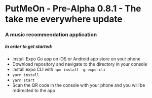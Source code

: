 # PutMeOn - Pre-Alpha 0.8.1 - The take me everywhere update

### A music recommendation application

##### In order to get started:
* Install Expo Go app on iOS or Android app store on your phone
* Download repository and navigate to the directory in your console
* install expo CLI with ```npm install -g expo-cli```
* ```yarn install```
* ```yarn start```
* Scan the QR code in the console with your phone and you will be redirected to the app
